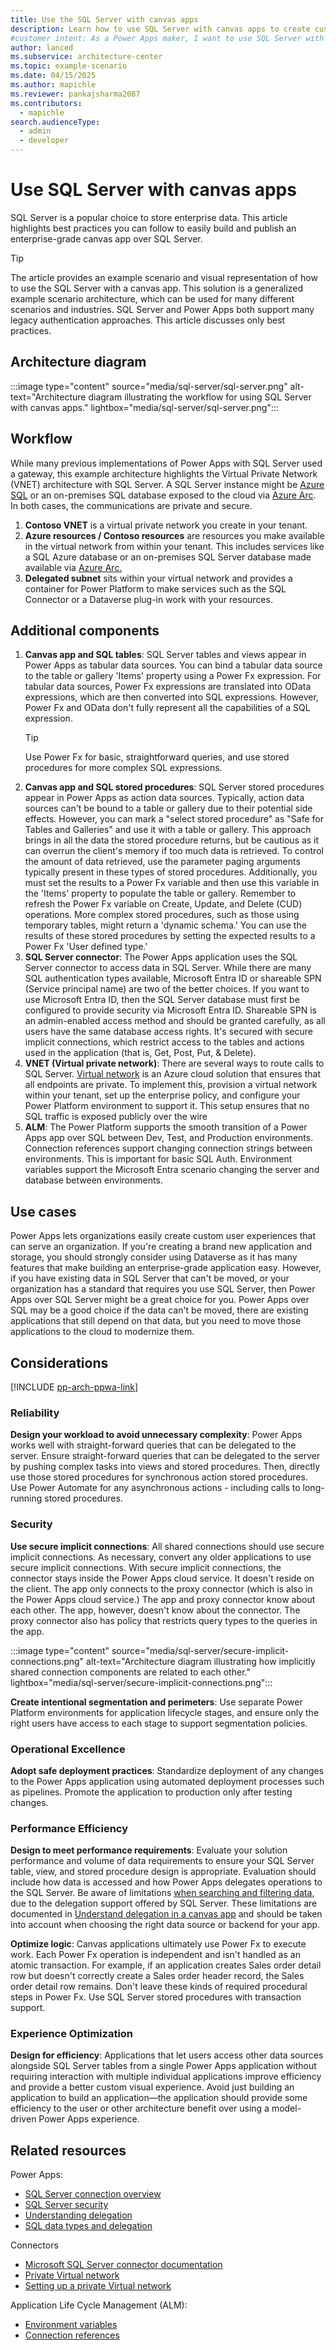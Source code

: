 ```yaml
---  
title: Use the SQL Server with canvas apps  
description: Learn how to use SQL Server with canvas apps to create custom user experiences and integrate multiple data sources seamlessly.  
#customer intent: As a Power Apps maker, I want to use SQL Server with canvas apps so that I can create custom user experiences and integrate multiple data sources seamlessly.  
author: lanced  
ms.subservice: architecture-center  
ms.topic: example-scenario  
ms.date: 04/15/2025
ms.author: mapichle
ms.reviewer: pankajsharma2087  
ms.contributors:  
  - mapichle
search.audienceType:  
  - admin  
  - developer
---  
```


# Use SQL Server with canvas apps

SQL Server is a popular choice to store enterprise data. This article highlights best practices you can follow to easily build and publish an enterprise-grade canvas app over SQL Server.

> [!TIP]  
> The article provides an example scenario and visual representation of how to use the SQL Server with a canvas app. This solution is a generalized example scenario architecture, which can be used for many different scenarios and industries. SQL Server and Power Apps both support many legacy authentication approaches. This article discusses only best practices.  

## Architecture diagram

:::image type="content" source="media/sql-server/sql-server.png" alt-text="Architecture diagram illustrating the workflow for using SQL Server with canvas apps." lightbox="media/sql-server/sql-server.png":::  

## Workflow

While many previous implementations of Power Apps with SQL Server used a gateway, this example architecture highlights the Virtual Private Network (VNET) architecture with SQL Server. A SQL Server instance might be [Azure SQL](/azure/azure-sql/) or an on-premises SQL database exposed to the cloud via [Azure Arc](/sql/sql-server/azure-arc/overview). In both cases, the communications are private and secure.  

1. **Contoso VNET** is a virtual private network you create in your tenant. 
1. **Azure resources / Contoso resources** are resources you make available in the virtual network from within your tenant. This includes services like a SQL Azure database or an on-premises SQL Server database made available via [Azure Arc.](/sql/sql-server/azure-arc/overview)  
1. **Delegated subnet** sits within your virtual network and provides a container for Power Platform to make services such as the SQL Connector or a Dataverse plug-in work with your resources.

## Additional components

1. **Canvas app and SQL tables**: SQL Server tables and views appear in Power Apps as tabular data sources. You can bind a tabular data source to the table or gallery 'Items' property using a Power Fx expression. For tabular data sources, Power Fx expressions are translated into OData expressions, which are then converted into SQL expressions. However, Power Fx and OData don't fully represent all the capabilities of a SQL expression.
   > [!TIP]
   > Use Power Fx for basic, straightforward queries, and use stored procedures for more complex SQL expressions.
1. **Canvas app and SQL stored procedures**: SQL Server stored procedures appear in Power Apps as action data sources. Typically, action data sources can't be bound to a table or gallery due to their potential side effects. However, you can mark a "select stored procedure" as "Safe for Tables and Galleries" and use it with a table or gallery. This approach brings in all the data the stored procedure returns, but be cautious as it can overrun the client's memory if too much data is retrieved. To control the amount of data retrieved, use the parameter paging arguments typically present in these types of stored procedures. Additionally, you must set the results to a Power Fx variable and then use this variable in the 'Items' property to populate the table or gallery. Remember to refresh the Power Fx variable on Create, Update, and Delete (CUD) operations. More complex stored procedures, such as those using temporary tables, might return a 'dynamic schema.' You can use the results of these stored procedures by setting the expected results to a Power Fx 'User defined type.'
1. **SQL Server connector**: The Power Apps application uses the SQL Server connector to access data in SQL Server. While there are many SQL authentication types available, Microsoft Entra ID or shareable SPN (Service principal name) are two of the better choices. If you want to use Microsoft Entra ID, then the SQL Server database must first be configured to provide security via Microsoft Entra ID. Shareable SPN is an admin-enabled access method and should be granted carefully, as all users have the same database access rights. It's secured with secure implicit connections, which restrict access to the tables and actions used in the application (that is, Get, Post, Put, & Delete).
1. **VNET (Virtual private network)**:  There are several ways to route calls to SQL Server. [Virtual network](/power-platform/admin/vnet-support-overview) is an Azure cloud solution that ensures that all endpoints are private. To implement this, provision a virtual network within your tenant, set up the enterprise policy, and configure your Power Platform environment to support it. This setup ensures that no SQL traffic is exposed publicly over the wire
1. **ALM**: The Power Platform supports the smooth transition of a Power Apps app over SQL between Dev, Test, and Production environments. Connection references support changing connection strings between environments. This is important for basic SQL Auth. Environment variables support the Microsoft Entra scenario changing the server and database between environments. 


## Use cases  

Power Apps lets organizations easily create custom user experiences that can serve an organization. If you're creating a brand new application and storage, you should strongly consider using Dataverse as it has many features that make building an enterprise-grade application easy. However, if you have existing data in SQL Server that can't be moved, or your organization has a standard that requires you use SQL Server, then Power Apps over SQL Server might be a great choice for you. Power Apps over SQL may be a good choice if the data can't be moved, there are existing applications that still depend on that data, but you need to move those applications to the cloud to modernize them.  

## Considerations  

[!INCLUDE [pp-arch-ppwa-link](../../includes/pp-arch-ppwa-link.md)]

### Reliability  

**Design your workload to avoid unnecessary complexity**: Power Apps works well with straight-forward queries that can be delegated to the server. Ensure straight-forward queries that can be delegated to the server by pushing complex tasks into views and stored procedures. Then, directly use those stored procedures for synchronous action stored procedures. Use Power Automate for any asynchronous actions - including calls to long-running stored procedures. 

### Security  

**Use secure implicit connections**: All shared connections should use secure implicit connections. As necessary, convert any older applications to use secure implicit connections. With secure implicit connections, the connector stays inside the Power Apps cloud service. It doesn't reside on the client. The app only connects to the proxy connector (which is also in the Power Apps cloud service.) The app and proxy connector know about each other. The app, however, doesn't know about the connector. The proxy connector also has policy that restricts query types to the queries in the app. 

:::image type="content" source="media/sql-server/secure-implicit-connections.png" alt-text="Architecture diagram illustrating how implicitly shared connection components are related to each other." lightbox="media/sql-server/secure-implicit-connections.png":::  

**Create intentional segmentation and perimeters**: Use separate Power Platform environments for application lifecycle stages, and ensure only the right users have access to each stage to support segmentation policies.

### Operational Excellence  

**Adopt safe deployment practices**: Standardize deployment of any changes to the Power Apps application using automated deployment processes such as pipelines. Promote the application to production only after testing changes.  

### Performance Efficiency  

**Design to meet performance requirements**: Evaluate your solution performance and volume of data requirements to ensure your SQL Server table, view, and stored procedure design is appropriate. Evaluation should include how data is accessed and how Power Apps delegates operations to the SQL Server. Be aware of limitations [when searching and filtering data](/power-apps/maker/canvas-apps/connections/sql-connection-overview#power-apps-functions-and-operations-delegable-to-sql-server), due to the delegation support offered by SQL Server. These limitations are documented in  [Understand delegation in a canvas app](/powerapps/maker/canvas-apps/delegation-overview) and should be taken into account when choosing the right data source or backend for your app.  

**Optimize logic**: Canvas applications ultimately use Power Fx to execute work. Each Power Fx operation is independent and isn't handled as an atomic transaction. For example, if an application creates Sales order detail row but doesn't correctly create a Sales order header record, the Sales order detail row remains. Don't leave these kinds of required procedural steps in Power Fx. Use SQL Server stored procedures with transaction support. 
 
### Experience Optimization  

**Design for efficiency**: Applications that let users access other data sources alongside SQL Server tables from a single Power Apps application without requiring interaction with multiple individual applications improve efficiency and provide a better custom visual experience. Avoid just building an application to build an application&mdash;the application should provide some efficiency to the user or other architecture benefit over using a model-driven Power Apps experience. 

## Related resources  

Power Apps:

- [SQL Server connection overview](/power-apps/maker/canvas-apps/connections/sql-connection-overview)  
- [SQL Server security](/power-apps/maker/canvas-apps//connections/sql-server-security)  
- [Understanding delegation](/power-apps/maker/canvas-apps/delegation-overview)  
- [SQL data types and delegation](/power-apps/maker/canvas-apps/connections/sql-connection-overview#power-apps-functions-and-operations-delegable-to-sql-server)  

Connectors

- [Microsoft SQL Server connector documentation](/connectors/sql/)  
- [Private Virtual network](/power-platform/admin/vnet-support-overview)
- [Setting up a private Virtual network](/power-platform/admin/vnet-support-setup-configure)

Application Life Cycle  Management (ALM): 

- [Environment variables](/power-apps/maker/data-platform/environmentvariables#sql-server)  
- [Connection references](/power-apps/maker/data-platform/create-connection-reference)  

